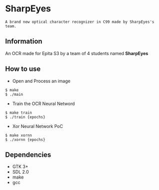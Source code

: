 # SharpEyes
```
A brand new optical character recognizer in C99 made by SharpEyes's team.
```

## Information

An OCR made for Epita S3 by a team of 4 students named __SharpEyes__

## How to use

* Open and Process an image

```
$ make
$ ./main
```

* Train the OCR Neural Netword

```
$ make train
$ ./train {epochs}
```

* Xor Neural Network PoC

```
$ make xornn
$ ./xornn {epochs}
```

## Dependencies

* GTK 3+
* SDL 2.0
* make
* gcc

